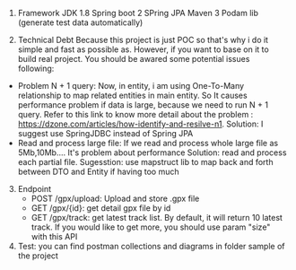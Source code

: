 1. Framework
  JDK 1.8
  Spring boot 2
  SPring JPA
  Maven 3
  Podam lib (generate test data automatically)
  
2. Technical Debt
  Because this project is just POC so that's why i do it simple and fast as possible as. However, if you want to base on it to   build real project. You should be awared some potential issues following:
  - Problem N + 1 query:
    Now, in entity, i am using One-To-Many relationship to map related entities in main entity. So It causes performance
    problem if data is large, because we need to run N + 1 query. Refer to this link to know more detail about the problem :
    https://dzone.com/articles/how-identify-and-resilve-n1.
    Solution: I suggest use SpringJDBC instead of Spring JPA
  - Read and process large file:
    If we read and process whole large file as 5Mb,10Mb.... It's problem about performance
    Solution: read and process each partial file.
    Sugesstion: use mapstruct lib to map back and forth between DTO and Entity if having too much
3. Endpoint
    - POST /gpx/upload: Upload and store .gpx file
    - GET /gpx/{id}: get detail gpx file by id
    - GET /gpx/track: get latest track list. By default, it will return 10 latest track. If you would like to get more, you           should use param "size" with this API
4. Test: you can find postman collections and diagrams in folder sample of the project
